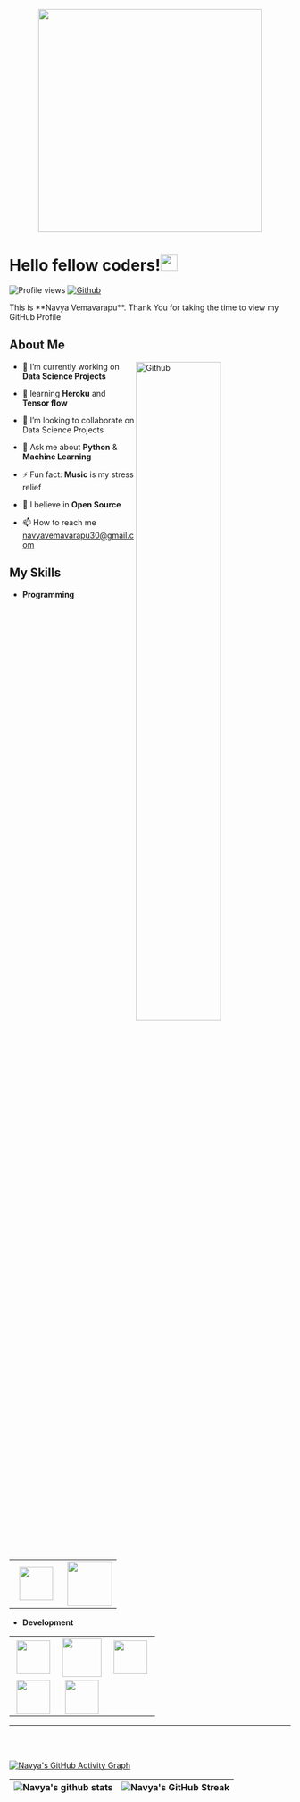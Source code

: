 <p align="center">
<img width="400" src="https://raw.githubusercontent.com/arsentieva/arsentieva/main/code.gif">
</p>

<h1> Hello fellow coders!<img src = "https://raw.githubusercontent.com/MartinHeinz/MartinHeinz/master/wave.gif" width = 30px> </h1>
<p align='center'>
</p>


![Profile views](https://visitor-badge.glitch.me/badge?page_id=navyavemavarapu)
[![Github](https://img.shields.io/github/followers/navyavemavarapu?label=Follow&style=social)](https://github.com/Madhubala03)

<div size='20px'> This is **Navya Vemavarapu**. Thank You for taking the time to view my GitHub Profile
<h2> About Me </h2>

<img width="55%" align="right" alt="Github" src="https://raw.githubusercontent.com/onimur/.github/master/.resources/git-header.svg" />

- 🔭 I’m currently working on  **Data Science Projects**

- 🌱 learning **Heroku** and **Tensor flow**

- 👯 I’m looking to collaborate on Data Science Projects

- 💬 Ask me about **Python** & **Machine Learning**

- ⚡ Fun fact: **Music** is my stress relief 

- 🧡 I believe in **Open Source**

- 📫 How to reach me navyavemavarapu30@gmail.com



## My Skills 

- **Programming**
<table>
<tbody>
 <tr>
<td align="center" width="50%">
<img height=60px src="https://www.vectorlogo.zone/logos/python/python-ar21.svg"> 
</td>

<td align="center" width="50%">
<img height=80px src="https://www.vectorlogo.zone/logos/usepanda/usepanda-ar21.svg"> 
</td>

</tr>

</tbody>
</table>


- **Development**
<table>
<tbody>
 <tr>
<td align="center" width="33%">
<img height=60px src="https://www.vectorlogo.zone/logos/numpy/numpy-ar21.svg"> 
</td>

<td align="center" width="33%">
<img height=70px src="https://www.vectorlogo.zone/logos/mongodb/mongodb-ar21.svg"> 
</td>

<td align="center" width="33%">
<img height=60px src="https://www.vectorlogo.zone/logos/mysql/mysql-ar21.svg"> 
</td>

</tr>


<td align="center" width="33%">
<img height=60px src="https://seaborn.pydata.org/_images/logo-tall-lightbg.svg"> 
</td>

<td align="center" width="33%">
<img height=60px src="https://upload.wikimedia.org/wikipedia/commons/thumb/0/05/Scikit_learn_logo_small.svg/2560px-Scikit_learn_logo_small.svg.png"> 
</td>

</tr>


</tbody>
</table>


<hr>




<br>
  <br>

[![Navya's GitHub Activity Graph](https://activity-graph.herokuapp.com/graph?username=navyavemavarapu&theme=tokyonight)](https://git.io/navyavemavarapu)

| ![Navya's github stats](https://github-readme-stats.vercel.app/api?username=navyavemavarapu&show_icons=true&theme=tokyonight) | ![Navya's GitHub Streak](https://github-readme-streak-stats.herokuapp.com/?user=navyavemavarapu&theme=tokyonight) |
| --- | --- |
<br>
<!---
navyavemavarapu/navyavemavarapu is a ✨ special ✨ repository because its `README.md` (this file) appears on your GitHub profile.
You can click the Preview link to take a look at your changes.
--->

